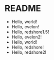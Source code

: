 # README

- Hello, world!
- Hello, evelon!
- Hello, redshore1.5!
- Hello, evelon2!
- Hello, world!
- Hello, redshore!
- Hello, redshore2!
